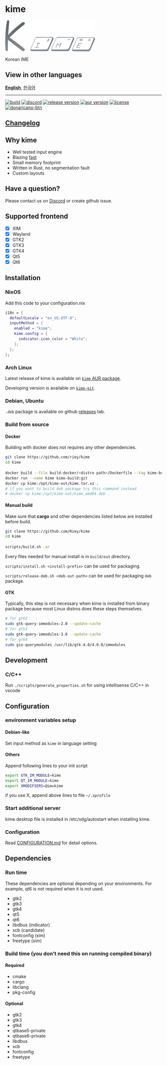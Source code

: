 # kime

[<img src="./docs/assets/kime-roundy-default-without-text-bluegrey.png" height="100">](https://github.com/Riey/kime)

Korean IME

## View in other languages

[**English**](./README.md), [한국어](./README.ko.md)

---

[<img alt="build" src="https://img.shields.io/github/workflow/status/Riey/kime/CI?style=for-the-badge" height="25">](https://github.com/Riey/kime/actions?query=workflow%3ACI)
[<img alt="discord" src="https://img.shields.io/discord/801107569505992705.svg?style=for-the-badge" height="25">](https://discord.gg/YPnEfZqC6y)
[<img alt="release version" src="https://img.shields.io/github/v/release/Riey/kime?style=for-the-badge" height="25">](https://github.com/Riey/kime/releases)
[<img alt="aur version" src="https://img.shields.io/aur/version/kime-bin?style=for-the-badge" height="25">](https://aur.archlinux.org/packages/kime-bin/)
[<img alt="license" src="https://img.shields.io/github/license/Riey/kime?style=for-the-badge" height="25">](https://github.com/Riey/kime/blob/master/LICENSE)
[<img src="https://d1u4yishnma8v5.cloudfront.net/mobile-gift.png" alt="donaricano-btn" height="50">](https://donaricano.com/mypage/1610220543_mjZDXO)

## [Changelog](docs/CHANGELOG.md)

## Why kime

* Well tested input engine
* Blazing [fast](https://github.com/Riey/kime/wiki/Performance)
* Small memory footprint
* Written in Rust, no segmentation fault
* Custom layouts

## Have a question?

Please contact us on [Discord](https://discord.gg/YPnEfZqC6y) or create github issue.

## Supported frontend

- [x] XIM
- [x] Wayland
- [x] GTK2
- [x] GTK3
- [x] GTK4
- [x] Qt5
- [x] Qt6

## Installation

### NixOS

Add this code to your configuration.nix

```nix
i18n = {
  defaultLocale = "en_US.UTF-8";
  inputMethod = {
    enabled = "kime";
    kime.config = {
      indicator.icon_color = "White";
    };
  };
};
```

### Arch Linux

Latest release of kime is available on [`kime` AUR package](https://aur.archlinux.org/packages/kime).

Developing version is available on [`kime-git`](https://aur.archlinux.org/packages/kime-git).

### Debian, Ubuntu

`.deb` package is available on github [releases](https://github.com/Riey/kime/releases) tab.

### Build from source

#### Docker

Building with docker does not requires any other dependencies.

```sh
git clone https://github.com/riey/kime
cd kime

docker build --file build-docker/<distro path>/Dockerfile --tag kime-build:git .
docker run --name kime kime-build:git
docker cp kime:/opt/kime-out/kime.tar.xz .
# if you want to build deb package try this command instead
# docker cp kime:/opt/kime-out/kime_amd64.deb .
```

#### Manual build

Make sure that **cargo** and other dependencies listed below are installed before build.

```sh
git clone https://github.com/Riey/kime
cd kime

scripts/build.sh -ar
```

Every files needed for manual install is in `build/out` directory.

`scripts/install.sh <install-prefix>` can be used for packaging.

`scripts/release-deb.sh <deb-out-path>` can be used for packaging `deb` package.

#### GTK

Typically, this step is not necessary when kime is installed from binary package because most Linux distros does these steps themselves.

```sh
# for gtk2
sudo gtk-query-immodules-2.0 --update-cache
# for gtk3
sudo gtk-query-immodules-3.0 --update-cache
# for gtk4
sudo gio-querymodules /usr/lib/gtk-4.0/4.0.0/immodules
```

## Development

### C/C++

Run `./scripts/generate_properties.sh` for using intellisense C/C++ in vscode

## Configuration

### environment variables setup

#### Debian-like

Set input method as `kime` in language setting

#### Others

Append following lines to your init script

```sh
export GTK_IM_MODULE=kime
export QT_IM_MODULE=kime
export XMODIFIERS=@im=kime
```

if you use X, append above lines to file `~/.xprofile`

### Start additional server

kime.desktop file is installed in /etc/xdg/autostart when installing kime.

### Configuration

Read [CONFIGURATION.md](docs/CONFIGURATION.md) for detail options.

## Dependencies

### Run time

These dependencies are optional depending on your environments. For example, qt6 is not required when it is not used.

* gtk2
* gtk3
* gtk4
* qt5
* qt6
* libdbus (indicator)
* xcb (candidate)
* fontconfig (xim)
* freetype (xim)

### Build time (you don't need this on running compiled binary)

#### Required

* cmake
* cargo
* libclang
* pkg-config

#### Optional

* gtk2
* gtk3
* gtk4
* qtbase5-private
* qtbase6-private
* libdbus
* xcb
* fontconfig
* freetype
